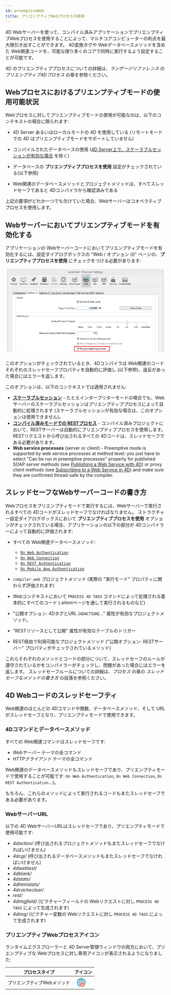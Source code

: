 ```yaml
---
id: preemptiveWeb
title: プリエンプティブWebプロセスの使用
---
```



4D Webサーバーを使って、コンパイル済みアプリケーションでプリエンプティブWebプロセスを使用することによって、マルチコアコンピューターの利点を最大限引き出すことができます。 4D変換タグや Webデータベースメソッドを含めた Web関連コードを、可能な限り多くのコアで同時に実行するよう設定することが可能です。

4D のプリエンプティブプロセスについての詳細は、*ランゲージリファレンス* の *プリエンプティブ4Dプロセス* の章を参照ください。

## Webプロセスにおけるプリエンプティブモードの使用可能状況

Webプロセスに対してプリエンプティブモードの使用が可能なのは、以下のコンテキストの場合に限られます:

*   4D Server あるいはローカルモードの 4D を使用している (リモートモードでの 4D はプリエンプティブモードをサポートしていません)

*   コンパイルされたデータベースの使用 ([4D Server上で、スケーラブルセッションが有効な場合](sessions.md#プリエンプティブモード) を除く)

*   データベースの **プリエンプティブプロセスを使用** 設定がチェックされている(以下参照)

*   Web関連のデータベースメソッドとプロジェクトメソッドは、すべてスレッドセーフであると 4Dコンパイラから確認済みである

上記の要項がどれか一つでも欠けていた場合、Webサーバーはコオペラティブプロセスを使用します。

## Webサーバーにおいてプリエンプティブモードを有効化する

アプリケーションの Webサーバーコードにおいてプリエンプティブモードを有効化するには、設定ダイアログボックスの "Web / オプション (I)" ページの、**プリエンプティブプロセスを使用** にチェックをつける必要があります:

![](assets/en/WebServer/preemptive.png)

このオプションがチェックされているとき、4Dコンパイラは Web関連のコードそれぞれのスレッドセーフプロパティを自動的に評価し (以下参照)、違反があった場合にはエラーを返します。


このオプションは、以下のコンテキストでは適用されません:

- [**スケーラブルセッション**](sessions.md#セッションの有効化) - たとえインタープリターモードの場合でも、Webサーバーのスケーラブルセッションはプリエンプティブプロセスによって自動的に処理されます (スケーラブルセッションが有効な場合は、このオプションは使用できません)。
- [**コンパイル済みモードでの RESTプロセス**](../REST/ClassFunctions.md) - コンパイル済みプロジェクトにおいて、RESTサーバーは自動的にプリエンプティブプロセスを使用します。 RESTリクエストから呼び出されるすべての 4Dコードは、スレッドセーフである必要があります。
- **Web service processes** (server or client) - Preemptive mode is supported by web service processes at method level: you just have to select "Can be run in preemptive processes" property for published SOAP server methods (see [Publishing a Web Service with 4D](https://doc.4d.com/4Dv19/4D/19/Publishing-a-Web-Service-with-4D.300-5416868.en.html)) or proxy client methods (see [Subscribing to a Web Service in 4D](https://doc.4d.com/4Dv19/4D/19/Subscribing-to-a-Web-Service-in-4D.300-5416870.en.html)) and make sure they are confirmed thread-safe by the compiler.



## スレッドセーフなWebサーバーコードの書き方

Webプロセスをプリエンプティモードで実行するには、Webサーバーで実行されるすべての 4Dコードがスレッドセーフでなければなりません。 ストラクチャー設定ダイアログボックスにおいて **プリエンプティブプロセスを使用** オプションがチェックされている場合、アプリケーションの以下の部分が 4Dコンパイラーによって自動的に評価されます:

*   すべての Web関連データベースメソッド:
    *   [`On Web Authentication`](authentication.md#on-web-authentication)
    *   [`On Web Connection`](httpRequests.md#on-web-connection)
    *   [`On REST Authentication`](REST/configuration.md#on-rest-authentication-データベースメソッドを使用する)
    *   [`On Mobile App Authentication`](https://doc.4d.com/4Dv18/4D/18.4/On-Mobile-App-Authentication-database-method.301-5233127.en.html)

*   `compiler_web` プロジェクトメソッド (実際の "実行モード" プロパティに関わらず評価されます)

*   Webコンテキストにおいて `PROCESS 4D TAGS` コマンドによって処理される基本的にすべてのコード (.shtmlページを通して実行されるものなど)

*   "公開オプション: 4DタグとURL (`4DACTION`)..." 属性が有効なプロジェクトメソッド。

*   "RESTリソースとして公開" 属性が有効なテーブルのトリガー

*   REST経由で利用可能なプロジェクトメソッド ("公開オプション: RESTサーバー" プロパティがチェックされているメソッド)

これらそれぞれのメソッドとコードの部分について、スレッドセーフのルールが遵守されているかをコンパイラーがチェックし、問題があった場合にはエラーを返します。 スレッドセーフルールについての詳細は、*プロセス* の章の *スレッドセーフなメソッドの書き方* の段落を参照ください。

## 4D Webコードのスレッドセーフティ

Web関連のほとんどの 4Dコマンドや関数、データベースメソッド、そして URL がスレッドセーフとなり、プリエンプティモードで使用できます。

### 4Dコマンドとデータベースメソッド

すべての Web関連コマンドはスレッドセーフです:

*   *Webサーバー* テーマの全コマンド
*   *HTTPクライアント* テーマの全コマンド

Web関連のデータベースメソッドもスレッドセーフであり、プリエンプティモードで使用することが可能です: `On Web Authentication`, `On Web Connection`, `On REST Authentication`...)。

もちろん、これらのメソッドによって実行されるコードもまたスレッドセーフである必要があります。


### WebサーバーURL

以下の 4D WebサーバーURLはスレッドセーフであり、プリエンプティモードで使用可能です:

*   *4daction/* (呼び出されるプロジェクトメソッドもまたスレッドセーフでなければいけません)
*   *4dcgi/* (呼び出されるデータベースメソッドもまたスレッドセーフでなければいけません)
*   *4dwebtest/*
*   *4dblank/*
*   *4dstats/*
*   *4dhtmlstats/*
*   *4dcacheclear/*
*   *rest/*
*   *4dimgfield/* (ピクチャーフィールドの Webリクエストに対し `PROCESS 4D TAGS` によって生成されます)
*   *4dimg/* (ピクチャー変数の Webリクエストに対し `PROCESS 4D TAGS` によって生成されます)

### プリエンプティブWebプロセスアイコン

ランタイムエクスプローラーと 4D Server管理ウィンドウの両方において、プリエンプティブな Webプロセスに対し専用アイコンが表示されるようになりました:

| プロセスタイプ         | アイコン                                     |
| --------------- | ---------------------------------------- |
| プリエンプティブWebメソッド | ![](assets/en/WebServer/processIcon.png) |



